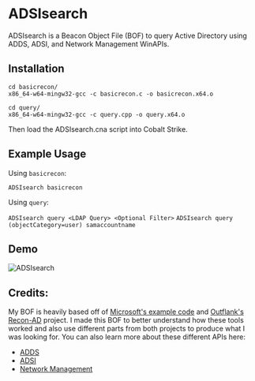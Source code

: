 # ADSIsearch
ADSIsearch is a Beacon Object File (BOF) to query Active Directory using ADDS, ADSI, and Network Management WinAPIs.

## Installation
```
cd basicrecon/
x86_64-w64-mingw32-gcc -c basicrecon.c -o basicrecon.x64.o
```
```
cd query/
x86_64-w64-mingw32-gcc -c query.cpp -o query.x64.o
```
Then load the ADSIsearch.cna script into Cobalt Strike.

## Example Usage
Using `basicrecon`:

```ADSIsearch basicrecon```

Using `query`:

```ADSIsearch query <LDAP Query> <Optional Filter>```
```ADSIsearch query (objectCategory=user) samaccountname```

## Demo
![ADSIsearch](demos/ADSIsearch.gif)

## Credits:
My BOF is heavily based off of [Microsoft's example code](https://github.com/microsoft/Windows-classic-samples/tree/main/Samples/Win7Samples/netds/adsi/activedir) and [Outflank's Recon-AD](https://www.outflank.nl/blog/2019/10/20/red-team-tactics-active-directory-recon-using-adsi-and-reflective-dlls/) project. I made this BOF to better understand how these tools worked and also use different parts from both projects to produce what I was looking for.
You can also learn more about these different APIs here:
* [ADDS](https://learn.microsoft.com/en-us/windows/win32/api/dsgetdc/nf-dsgetdc-dsgetdcnamea)
* [ADSI](https://learn.microsoft.com/en-us/windows/win32/api/adshlp/nf-adshlp-adsopenobject)
* [Network Management](https://learn.microsoft.com/en-us/windows/win32/api/lmaccess/nf-lmaccess-netusermodalsget)
